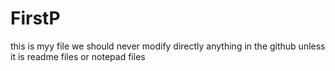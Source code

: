 # FirstP
this is myy file
we should never modify directly anything in the github unless it is  readme files or notepad files
